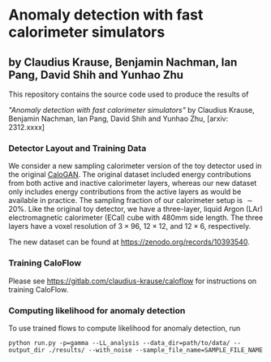 # Anomaly detection with fast calorimeter simulators
## by Claudius Krause, Benjamin Nachman, Ian Pang, David Shih and Yunhao Zhu
This repository contains the source code used to produce the results of

_"Anomaly detection with fast calorimeter simulators"_ by Claudius Krause, Benjamin Nachman, Ian Pang, David Shih and Yunhao Zhu, [arxiv: 2312.xxxx]

### Detector Layout and Training Data
We consider a new sampling calorimeter version of the toy detector used in the original [CaloGAN](https://arxiv.org/abs/1712.10321). The original dataset included energy contributions from both active and inactive calorimeter layers, whereas our new dataset only includes energy contributions from the active layers as would be available in practice. The sampling fraction of our calorimeter setup is $\sim20\%$. Like the original toy detector, we have a three-layer, liquid Argon (LAr) electromagnetic calorimeter (ECal) cube with 480mm side length. The three layers have a voxel resolution of $`3\times 96`$, $`12\times 12`$, and $`12\times 6`$, respectively. 

The new dataset can be found at https://zenodo.org/records/10393540.

### Training CaloFlow
Please see https://gitlab.com/claudius-krause/caloflow for instructions on training CaloFlow.

### Computing likelihood for anomaly detection
To use trained flows to compute likelihood for anomaly detection, run

`python run.py -p=gamma --LL_analysis --data_dir=path/to/data/ --output_dir ./results/ --with_noise --sample_file_name=SAMPLE_FILE_NAME`
